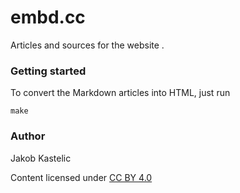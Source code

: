 # embd.cc

Articles and sources for the website [](embd.cc).

### Getting started

To convert the Markdown articles into HTML, just run

```
make
```

### Author

Jakob Kastelic

Content licensed under [CC BY 4.0](https://creativecommons.org/licenses/by/4.0/)
